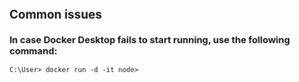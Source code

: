 ## Common issues
### In case Docker Desktop fails to start running, use the following command:

```Dockerfile
C:\User> docker run -d -it node>
```

